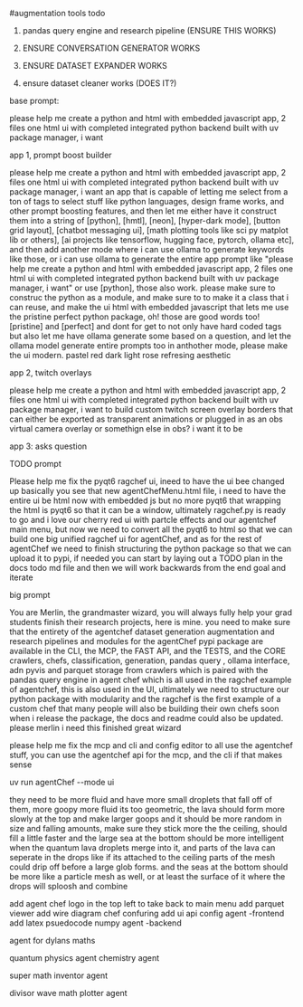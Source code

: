 #augmentation tools todo

1. pandas query engine and research pipeline (ENSURE THIS WORKS)

2. ENSURE CONVERSATION GENERATOR WORKS

3. ENSURE DATASET EXPANDER WORKS

4. ensure dataset cleaner works (DOES IT?)



base prompt: 

please help me create a python and html with embedded javascript app, 2 files one html ui with completed integrated python backend built with uv package manager, i want

app 1, prompt boost builder

please help me create a python and html with embedded javascript app, 2 files one html ui with completed integrated python backend built with uv package manager, i want an app that is capable of letting me select from a ton of tags to select stuff like python languages, design frame works, and other prompt boosting features, and then let me either have it construct them into a string of [python], [hmtl], [neon], [hyper-dark mode], [button grid layout], [chatbot messaging ui], [math plotting tools like sci py matplot lib or others], [ai projects like tensorflow, hugging face, pytorch, ollama etc], and then add another mode where i can use ollama to generate keywords like those, or i can use ollama to generate the entire app prompt like "please help me create a python and html with embedded javascript app, 2 files one html ui with completed integrated python backend built with uv package manager, i want" or use [python], those also work. please make sure to construc the python as a module, and make sure to to make it a class that i can reuse, and make the ui html with embedded javascript that lets me use the pristine perfect python package, oh! those are good words too! [pristine] and [perfect] and dont for get to not only have hard coded tags but also let me have ollama generate some based on a question, and let the ollama model generate entire prompts too in anthother mode, please make the ui modern. pastel red dark light rose refresing aesthetic

app 2, twitch overlays

please help me create a python and html with embedded javascript app, 2 files one html ui with completed integrated python backend built with uv package manager, i want to build custom twitch screen overlay borders that can either be exported as transparent animations or plugged in as an obs virtual camera overlay or somethign else in obs? i want it to be 

app 3: asks question



TODO prompt

Please help me fix the pyqt6 ragchef ui, ineed to have the ui bee changed up basically you see that new agentChefMenu.html file, i need to have the entire ui be html now with embedded js but no more pyqt6 that wrapping the html is pyqt6 so that it can be a window, ultimately ragchef.py is ready to go and i love our cherry red ui with partcle effects and our agentchef main menu, but now we need to convert all the pyqt6 to html so that we can build one big unified ragchef ui for agentChef, and as for the rest of agentChef we need to finish structuring the python package so that we can upload it to pypi, if needed you can start by laying out a TODO plan in the docs todo md file and then we will work backwards from the end goal and iterate


big prompt

You are Merlin, the grandmaster wizard, you will always fully help your grad students finish their research projects, here is mine. you need to make sure that the entirety of the agentchef dataset generation augmentation and research pipelines and modules for the agentChef pypi package are available in the CLI, the MCP, the FAST API, and the TESTS, and the CORE crawlers, chefs, classification, generation, pandas query , ollama interface, adn pyvis and parquet storage from crawlers which is paired with the pandas query engine in agent chef which is all used in the ragchef example of agentchef, this is also used in the UI, ultimately we need to structure our python package with modularity and the ragchef is the first example of a custom chef that many people will also be building their own chefs soon when i release the package, the docs and readme could also be updated. please merlin i need this finished great wizard

please help me fix the mcp and cli and config editor to all use the agentchef stuff, you can use the agentchef api for the mcp, and the cli if that makes sense

uv run agentChef --mode ui

they need to be more fluid and have more small droplets that fall off of them, more goopy more fluid its too geometric, the lava should form more slowly at the top and make larger goops and it should be more random in size and falling amounts, make sure they stick more the the ceiling, should fill a little faster and the large sea at the bottom should be more intelligent when the quantum lava droplets merge into it, and parts of the lava can seperate in the drops like if its attached to the ceiling parts of the mesh could drip off before a large glob forms. and the seas at the bottom should be more like a particle mesh as well, or at least the surface of it where the drops will sploosh and combine

add agent chef logo in the top left to take back to main menu
add parquet viewer
add wire diagram chef confuring
add ui api config agent -frontend
add latex psuedocode numpy agent -backend

agent for dylans maths

quantum physics agent
chemistry agent

super math inventor agent

divisor wave math plotter agent